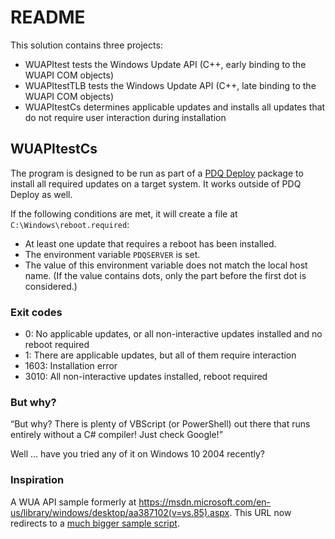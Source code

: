 # README

This solution contains three projects:

* WUAPItest tests the Windows Update API (C++, early binding to the
  WUAPI COM objects)
* WUAPItestTLB tests the Windows Update API (C++, late binding to the
  WUAPI COM objects)
* WUAPItestCs determines applicable updates and installs all updates
  that do not require user interaction during installation


## WUAPItestCs

The program is designed to be run as part of a [PDQ
Deploy](https://www.pdq.com/) package to install all required updates
on a target system. It works outside of PDQ Deploy as well.

If the following conditions are met, it will create a file at
`C:\Windows\reboot.required`:

* At least one update that requires a reboot has been installed.
* The environment variable `PDQSERVER` is set.
* The value of this environment variable does not match the local host
  name. (If the value contains dots, only the part before the first
  dot is considered.)

### Exit codes

* 0: No applicable updates, or all non-interactive updates installed and
  no reboot required
* 1: There are applicable updates, but all of them require interaction
* 1603: Installation error
* 3010: All non-interactive updates installed, reboot required

### But why?

“But why? There is plenty of VBScript (or PowerShell) out there that
runs entirely without a C# compiler! Just check Google!”

Well ... have you tried any of it on Windows 10 2004 recently?

### Inspiration

A WUA API sample formerly at
<https://msdn.microsoft.com/en-us/library/windows/desktop/aa387102(v=vs.85).aspx>.
This URL now redirects to a [much bigger sample
script](https://docs.microsoft.com/en-us/windows/win32/wua_sdk/searching--downloading--and-installing-updates).

